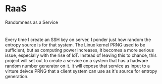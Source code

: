 # RaaS
Randomness as a Service
#
Every time I create an SSH key on server, I ponder just how random the entropy source is for that system.  The Linux kernel PRNG used to be sufficient, but as computing power increases, it becomes a more serious issue, especially with the rise of IoT.  Instead of leaving this to chance, this project will set out to create a service on a system that has a hadware random number generator on it.  It will expose that service as input to a virture deivce PRNG that a client system can use as it's source for entropy generation.
